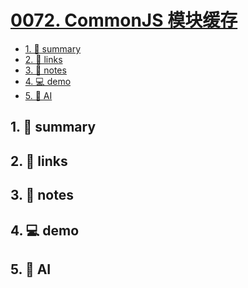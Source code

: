 # [0072. CommonJS 模块缓存](https://github.com/Tdahuyou/javascript/tree/main/0072.%20CommonJS%20%E6%A8%A1%E5%9D%97%E7%BC%93%E5%AD%98)


<!-- region:toc -->
- [1. 📝 summary](#1--summary-48)
- [2. 🔗 links](#2--links-48)
- [3. 📒 notes](#3--notes-48)
- [4. 💻 demo](#4--demo-48)
- [5. 🤖 AI](#5--ai-48)
<!-- endregion:toc -->

## 1. 📝 summary

## 2. 🔗 links
## 3. 📒 notes
## 4. 💻 demo
## 5. 🤖 AI
